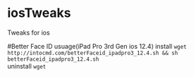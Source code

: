 # iosTweaks
Tweaks for ios<br/>

#Better Face ID usuage(iPad Pro 3rd Gen ios 12.4)
install ```wget http://intocmd.com/betterFaceid_ipadpro3_12.4.sh && sh betterFaceid_ipadpro3_12.4.sh```<br/>
uninstall ```wget```
